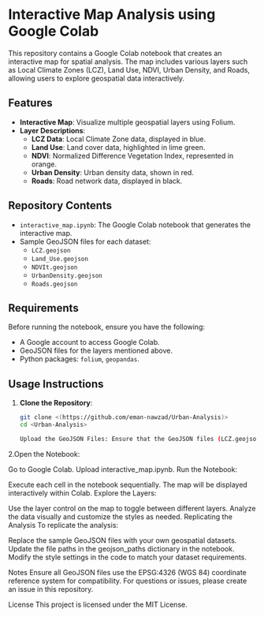 # Interactive Map Analysis using Google Colab

This repository contains a Google Colab notebook that creates an interactive map for spatial analysis. The map includes various layers such as Local Climate Zones (LCZ), Land Use, NDVI, Urban Density, and Roads, allowing users to explore geospatial data interactively.

## Features
- **Interactive Map**: Visualize multiple geospatial layers using Folium.
- **Layer Descriptions**:
  - **LCZ Data**: Local Climate Zone data, displayed in blue.
  - **Land Use**: Land cover data, highlighted in lime green.
  - **NDVI**: Normalized Difference Vegetation Index, represented in orange.
  - **Urban Density**: Urban density data, shown in red.
  - **Roads**: Road network data, displayed in black.

## Repository Contents
- `interactive_map.ipynb`: The Google Colab notebook that generates the interactive map.
- Sample GeoJSON files for each dataset:
  - `LCZ.geojson`
  - `Land_Use.geojson`
  - `NDVIt.geojson`
  - `UrbanDensity.geojson`
  - `Roads.geojson`

## Requirements
Before running the notebook, ensure you have the following:
- A Google account to access Google Colab.
- GeoJSON files for the layers mentioned above.
- Python packages: `folium`, `geopandas`.

## Usage Instructions
1. **Clone the Repository**:
   ```bash
   git clone <(https://github.com/eman-nawzad/Urban-Analysis)>
   cd <Urban-Analysis>

   Upload the GeoJSON Files: Ensure that the GeoJSON files (LCZ.geojson, Land_Use.geojson, etc.) are available in the same directory as the notebook.

2.Open the Notebook:

Go to Google Colab.
Upload interactive_map.ipynb.
Run the Notebook:

Execute each cell in the notebook sequentially.
The map will be displayed interactively within Colab.
Explore the Layers:

Use the layer control on the map to toggle between different layers.
Analyze the data visually and customize the styles as needed.
Replicating the Analysis
To replicate the analysis:

Replace the sample GeoJSON files with your own geospatial datasets.
Update the file paths in the geojson_paths dictionary in the notebook.
Modify the style settings in the code to match your dataset requirements.

Notes
Ensure all GeoJSON files use the EPSG:4326 (WGS 84) coordinate reference system for compatibility.
For questions or issues, please create an issue in this repository.


License
This project is licensed under the MIT License.




